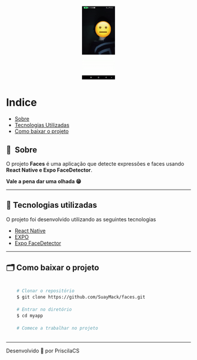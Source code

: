 <h1 align="center">
    <img src="./assets/emoji.gif" height= '200px'>
</h1>

# Indice

- [Sobre](#-sobre)
- [Tecnologias Utilizadas](#-tecnologias-utilizadas)
- [Como baixar o projeto](#-como-baixar-o-projeto)

## 🔖&nbsp; Sobre

O projeto **Faces** é uma aplicação que detecte expressões e faces usando **React Native e Expo FaceDetector**. 

**Vale a pena dar uma olhada 😁**

---

## 🚀 Tecnologias utilizadas

O projeto foi desenvolvido utilizando as seguintes tecnologias

- [React Native](https://reactnative.dev/)
- [EXPO](https://reactnative.dev/)
- [Expo FaceDetector](https://docs.expo.dev/versions/latest/sdk/facedetector/)
---

## 🗂 Como baixar o projeto

```bash

    # Clonar o repositório
    $ git clone https://github.com/SuayMack/faces.git

    # Entrar no diretório
    $ cd myapp

    # Comece a trabalhar no projeto   
    
```
---

Desenvolvido 💜 por PriscilaCS
